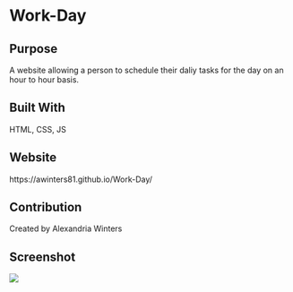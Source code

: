 # Work-Day

<h2>Purpose</h2>
A website allowing a person to schedule their daliy tasks for the day on
an hour to hour basis.

<h2>Built With</h2>
HTML, CSS, JS

<h2>Website</h2>
https://awinters81.github.io/Work-Day/

<h2>Contribution</h2>
Created by Alexandria Winters

<h2>Screenshot</h2>
<img src= "./assets/screenshot1.png">